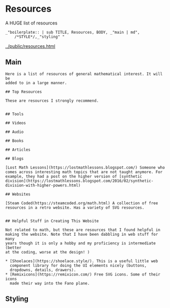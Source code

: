 # Resources


A HUGE list of resources

    _"boilerplate:: | sub TITLE, Resources, BODY, _"main | md",
        /*STYLE*/,_"styling" " 

[../public/resources.html](# "save:")


## Main

    Here is a list of resources of general mathematical interest. It will be
    added to in a large manner. 

    ## Top Resources

    These are resources I strongly recommend. 


    ## Tools

    ## Videos

    ## Audio

    ## Books

    ## Articles

    ## Blogs

    [Lost Math Lessons](https://lostmathlessons.blogspot.com/) Someone who
    comes across interesting math topics that are not taught anymore. For
    example, they had a post on the higher version of [synthetic
    division](https://lostmathlessons.blogspot.com/2016/02/synthetic-division-with-higher-powers.html)

    ## Websites

    [Steam Coded(https://steamcoded.org/math.html) A collection of free
    resources in a retro website. Has a variety of SVG resources. 


    ## Helpful Stuff in Creating This Website

    Not related to math, but these are resources that I found helpful in
    making the website. Note that I have been dabbling in web stuff for many
    years though it is only a hobby and my proficiency is intermediate (better
    at the coding, worse at the design! )

    * [Shoelaces](https://shoelace.style/). This is a useful little web
      component library for doing the UI elements nicely (buttons,
      dropdowns, details, drawers).  
    * [Remixicons](https://remixicon.com/) Free SVG icons. Some of their icons
      made their way into the Fano plane. 

## Styling
